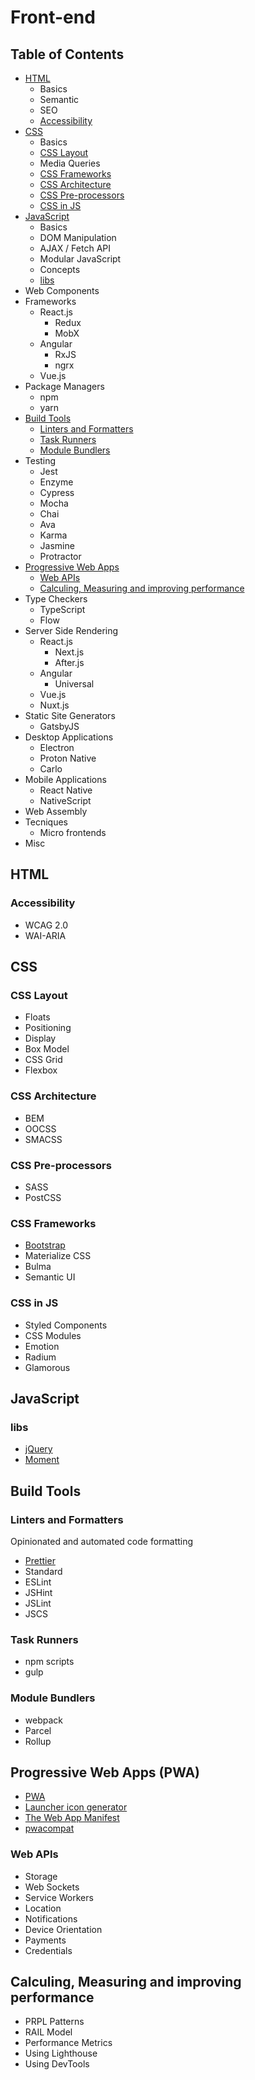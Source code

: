 # Front-end

## Table of Contents

* [HTML](#html)
  * Basics
  * Semantic
  * SEO
  * [Accessibility](#accessibility)
* [CSS](#css)
  * Basics
  * [CSS Layout](#css-layout)
  * Media Queries
  * [CSS Frameworks](#css-frameworks)
  * [CSS Architecture](#css-architecture)
  * [CSS Pre-processors](#css-pre-processors)
  * [CSS in JS](#css-in-js)
* [JavaScript](#javascript)
  * Basics
  * DOM Manipulation
  * AJAX / Fetch API
  * Modular JavaScript
  * Concepts
  * [libs](#libs)
* Web Components
* Frameworks
  * React.js
    * Redux
    * MobX
  * Angular
    * RxJS
    * ngrx
  * Vue.js
* Package Managers
  * npm
  * yarn
* [Build Tools](#build-tools)
  * [Linters and Formatters](#linters-and-formatters)
  * [Task Runners](#task-runners)
  * [Module Bundlers](#module-bundlers)
* Testing
  * Jest
  * Enzyme
  * Cypress
  * Mocha
  * Chai
  * Ava
  * Karma
  * Jasmine
  * Protractor
* [Progressive Web Apps](#progressive-web-apps-pwa)
  * [Web APIs](#web-apis)
  * [Calculing, Measuring and improving performance](#calculing-measuring-and-improving-performance)
* Type Checkers
  * TypeScript
  * Flow
* Server Side Rendering
  * React.js
    * Next.js
    * After.js
  * Angular
    * Universal
  * Vue.js
  * Nuxt.js
* Static Site Generators
  * GatsbyJS
* Desktop Applications
  * Electron
  * Proton Native
  * Carlo
* Mobile Applications
  * React Native
  * NativeScript
* Web Assembly
* Tecniques
  * Micro frontends
* Misc

## HTML

### Accessibility

* WCAG 2.0
* WAI-ARIA

## CSS

### CSS Layout

* Floats
* Positioning
* Display
* Box Model
* CSS Grid
* Flexbox

### CSS Architecture

* BEM
* OOCSS
* SMACSS

### CSS Pre-processors

* SASS
* PostCSS

### CSS Frameworks

* [Bootstrap](https://getbootstrap.com/)
* Materialize CSS
* Bulma
* Semantic UI

### CSS in JS

* Styled Components
* CSS Modules
* Emotion
* Radium
* Glamorous

## JavaScript

### libs

* [jQuery](https://jquery.com/)
* [Moment](https://momentjs.com/)

## Build Tools

### Linters and Formatters

Opinionated and automated code formatting

* [Prettier](https://prettier.io/)
* Standard
* ESLint
* JSHint
* JSLint
* JSCS

### Task Runners

* npm scripts
* gulp

### Module Bundlers

* webpack
* Parcel
* Rollup

## Progressive Web Apps (PWA)

- [PWA](https://developers.google.com/web/progressive-web-apps/)
- [Launcher icon generator](https://romannurik.github.io/AndroidAssetStudio/icons-launcher.html#foreground.type=clipart&foreground.clipart=android&foreground.space.trim=1&foreground.space.pad=0.25&foreColor=rgba(96%2C%20125%2C%20139%2C%200)&backColor=rgb(68%2C%20138%2C%20255)&crop=0&backgroundShape=square&effects=none&name=ic_launcher)
- [The Web App Manifest](https://developers.google.com/web/fundamentals/web-app-manifest/)
- [pwacompat](https://github.com/GoogleChromeLabs/pwacompat)

### Web APIs

* Storage
* Web Sockets
* Service Workers
* Location
* Notifications
* Device Orientation
* Payments
* Credentials

## Calculing, Measuring and improving performance

* PRPL Patterns
* RAIL Model
* Performance Metrics
* Using Lighthouse
* Using DevTools
